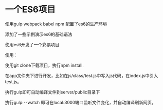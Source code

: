 # 一个ES6项目


使用gulp webpack babel npm 配置了es6的生产环境

添加了一些示例演示es6的基础语法

使用es6开发了一个彩票项目

使用：

使用git clone下载项目，执行npm install.

在app文件夹下进行开发，比如在js/class/test.js中写入js代码，在index.js中引入test.js。

执行gulp即可自动编译文件到server/public目录下

执行gulp --watch 即可在local:3000端口监听文件变化，并自动编译刷新网页。



